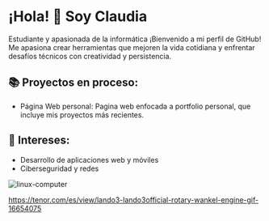 # ¡Hola! 👋 Soy Claudia
Estudiante y apasionada de la informática
¡Bienvenido a mi perfil de GitHub! Me apasiona crear herramientas que mejoren la vida cotidiana y enfrentar desafíos técnicos con creatividad y persistencia.

## 📚 Proyectos en proceso:
* Página Web personal: Pagina web enfocada a portfolio personal, que incluye mis proyectos más recientes.

## 🎯 Intereses:
* Desarrollo de aplicaciones web y móviles
* Ciberseguridad y redes


![linux-computer](https://github.com/user-attachments/assets/146a572c-a5e8-41c5-befa-0a38c1552972)
<!-- ![rx7-my-beloved](https://github.com/user-attachments/assets/3a54d229-a5bc-4624-a17e-36ef342971ac)
![type7-911turbo](https://github.com/user-attachments/assets/77227f93-f1dc-4376-984a-7d5c3e3dc3f2) 
![forza-horizon-5-mazda-rx-7](https://github.com/user-attachments/assets/7f2720da-865f-4627-a035-be5707f92b8d) -->
https://tenor.com/es/view/lando3-lando3official-rotary-wankel-engine-gif-16654075









